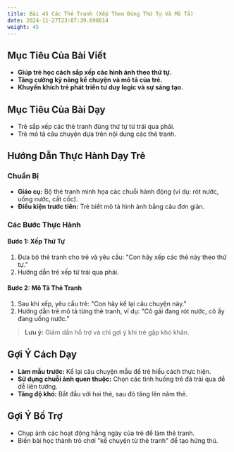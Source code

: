 ```yaml
---
title: Bài 45 Các Thẻ Tranh (Xếp Theo Đúng Thứ Tự Và Mô Tả)
date: 2024-11-27T23:07:39.698614
weight: 45
---
```


## Mục Tiêu Của Bài Viết
- **Giúp trẻ học cách sắp xếp các hình ảnh theo thứ tự.**
- **Tăng cường kỹ năng kể chuyện và mô tả của trẻ.**
- **Khuyến khích trẻ phát triển tư duy logic và sự sáng tạo.**

## Mục Tiêu Của Bài Dạy
- Trẻ sắp xếp các thẻ tranh đúng thứ tự từ trái qua phải.
- Trẻ mô tả câu chuyện dựa trên nội dung các thẻ tranh.

## Hướng Dẫn Thực Hành Dạy Trẻ

### Chuẩn Bị
- **Giáo cụ:** Bộ thẻ tranh minh họa các chuỗi hành động (ví dụ: rót nước, uống nước, cất cốc).
- **Điều kiện trước tiên:** Trẻ biết mô tả hình ảnh bằng câu đơn giản.

### Các Bước Thực Hành
#### Bước 1: Xếp Thứ Tự
1. Đưa bộ thẻ tranh cho trẻ và yêu cầu: "Con hãy xếp các thẻ này theo thứ tự."
2. Hướng dẫn trẻ xếp từ trái qua phải.

#### Bước 2: Mô Tả Thẻ Tranh
1. Sau khi xếp, yêu cầu trẻ: "Con hãy kể lại câu chuyện này."
2. Hướng dẫn trẻ mô tả từng thẻ tranh, ví dụ: "Cô gái đang rót nước, cô ấy đang uống nước."

> **Lưu ý:** Giảm dần hỗ trợ và chỉ gợi ý khi trẻ gặp khó khăn.

## Gợi Ý Cách Dạy
- **Làm mẫu trước:** Kể lại câu chuyện mẫu để trẻ hiểu cách thực hiện.
- **Sử dụng chuỗi ảnh quen thuộc:** Chọn các tình huống trẻ đã trải qua để dễ liên tưởng.
- **Tăng độ khó:** Bắt đầu với hai thẻ, sau đó tăng lên năm thẻ.

## Gợi Ý Bổ Trợ
- Chụp ảnh các hoạt động hằng ngày của trẻ để làm thẻ tranh.
- Biến bài học thành trò chơi "kể chuyện từ thẻ tranh" để tạo hứng thú.

